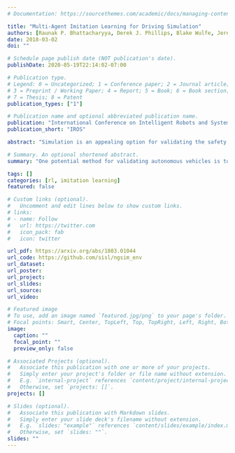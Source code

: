 ```yaml
---
# Documentation: https://sourcethemes.com/academic/docs/managing-content/

title: "Multi-Agent Imitation Learning for Driving Simulation"
authors: [Raunak P. Bhattacharyya, Derek J. Phillips, Blake Wulfe, Jeremy Morton, Alex Kuefler, Mykel J. Kochenderfer]
date: 2018-03-02
doi: ""

# Schedule page publish date (NOT publication's date).
publishDate: 2020-05-19T22:14:02-07:00

# Publication type.
# Legend: 0 = Uncategorized; 1 = Conference paper; 2 = Journal article;
# 3 = Preprint / Working Paper; 4 = Report; 5 = Book; 6 = Book section;
# 7 = Thesis; 8 = Patent
publication_types: ["1"]

# Publication name and optional abbreviated publication name.
publication: "International Conference on Intelligent Robots and Systems"
publication_short: "IROS"

abstract: "Simulation is an appealing option for validating the safety of autonomous vehicles. Generative Adversarial Imitation Learning (GAIL) has recently been shown to learn representative human driver models. These human driver models were learned through training in single-agent environments, but they have difficulty in generalizing to multi-agent driving scenarios. We argue these difficulties arise because observations at training and test time are sampled from different distributions. This difference makes such models unsuitable for the simulation of driving scenes, where multiple agents must interact realistically over long time horizons. We extend GAIL to address these shortcomings through a parameter-sharing approach grounded in curriculum learning. Compared with single-agent GAIL policies, policies generated by our PS-GAIL method prove superior at interacting stably in a multi-agent setting and capturing the emergent behavior of human drivers."

# Summary. An optional shortened abstract.
summary: "One potential method for validating autonomous vehicles is to evaluate them in a simulator. For this to work, you need highly realistic models of human driving behavior. Existing research learned human driver models using generative adversarial imitation learning, but did so in a single-agent environment. As a result, the model fails when you execute many of the learned policies simultaneously. This research performs training in a multi-agent setting to address this problem."

tags: []
categories: [rl, imitation learning]
featured: false

# Custom links (optional).
#   Uncomment and edit lines below to show custom links.
# links:
# - name: Follow
#   url: https://twitter.com
#   icon_pack: fab
#   icon: twitter

url_pdf: https://arxiv.org/abs/1803.01044
url_code: https://github.com/sisl/ngsim_env
url_dataset:
url_poster:
url_project:
url_slides:
url_source:
url_video:

# Featured image
# To use, add an image named `featured.jpg/png` to your page's folder. 
# Focal points: Smart, Center, TopLeft, Top, TopRight, Left, Right, BottomLeft, Bottom, BottomRight.
image:
  caption: ""
  focal_point: ""
  preview_only: false

# Associated Projects (optional).
#   Associate this publication with one or more of your projects.
#   Simply enter your project's folder or file name without extension.
#   E.g. `internal-project` references `content/project/internal-project/index.md`.
#   Otherwise, set `projects: []`.
projects: []

# Slides (optional).
#   Associate this publication with Markdown slides.
#   Simply enter your slide deck's filename without extension.
#   E.g. `slides: "example"` references `content/slides/example/index.md`.
#   Otherwise, set `slides: ""`.
slides: ""
---
```

